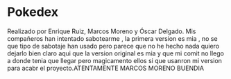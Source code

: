 # Pokedex
Realizado por Enrique Ruiz, Marcos Moreno y Óscar Delgado.
Mis compañeros han intentado sabotearme , la primera version es mia , no se que tipo de sabotaje han usado pero parece que no he hecho nada quiero dejarlo bien claro aqui que la version original es mia y que mi comit no llego a donde tenia que llegar pero magicamento ellos si que usanron mi version para acabr el proyecto.ATENTAMENTE MARCOS MORENO BUENDIA
